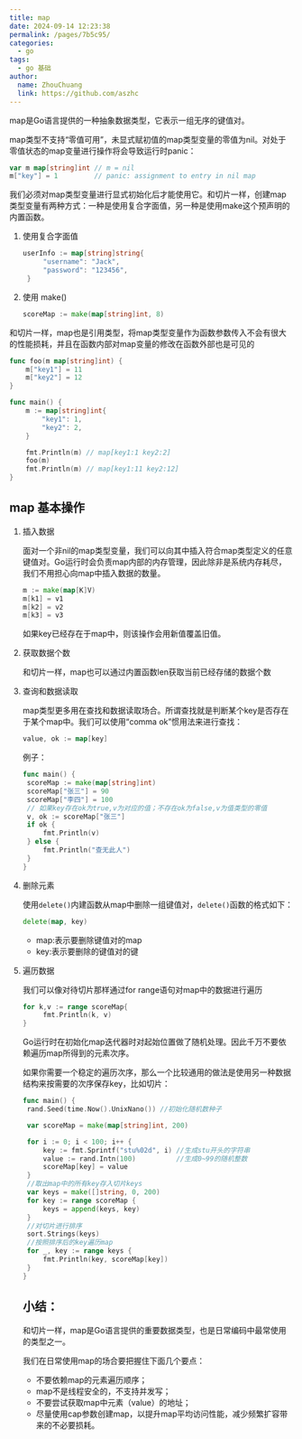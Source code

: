 ```yaml
---
title: map
date: 2024-09-14 12:23:38
permalink: /pages/7b5c95/
categories:
  - go
tags:
  - go 基础
author: 
  name: ZhouChuang
  link: https://github.com/aszhc
---
```


map是Go语言提供的一种抽象数据类型，它表示一组无序的键值对。

map类型不支持“零值可用”，未显式赋初值的map类型变量的零值为nil。对处于零值状态的map变量进行操作将会导致运行时panic：

```go
var m map[string]int // m = nil
m["key"] = 1         // panic: assignment to entry in nil map
```

我们必须对map类型变量进行显式初始化后才能使用它。和切片一样，创建map类型变量有两种方式：一种是使用复合字面值，另一种是使用make这个预声明的内置函数。

1. 使用复合字面值

   ```go
   userInfo := map[string]string{
   		"username": "Jack",
   		"password": "123456",
   	}
   ```

2. 使用 make()

   ```go
   scoreMap := make(map[string]int, 8)
   ```

和切片一样，map也是引用类型，将map类型变量作为函数参数传入不会有很大的性能损耗，并且在函数内部对map变量的修改在函数外部也是可见的

```go
func foo(m map[string]int) {
    m["key1"] = 11
    m["key2"] = 12
}

func main() {
    m := map[string]int{
        "key1": 1,
        "key2": 2,
    }

    fmt.Println(m) // map[key1:1 key2:2]
    foo(m)
    fmt.Println(m) // map[key1:11 key2:12]
}
```

## map 基本操作

1. 插入数据

   面对一个非nil的map类型变量，我们可以向其中插入符合map类型定义的任意键值对。Go运行时会负责map内部的内存管理，因此除非是系统内存耗尽，我们不用担心向map中插入数据的数量。

   ```go
   m := make(map[K]V)
   m[k1] = v1
   m[k2] = v2
   m[k3] = v3
   ```

   如果key已经存在于map中，则该操作会用新值覆盖旧值。

2. 获取数据个数

   和切片一样，map也可以通过内置函数len获取当前已经存储的数据个数

3. 查询和数据读取

   map类型更多用在查找和数据读取场合。所谓查找就是判断某个key是否存在于某个map中。我们可以使用“comma ok”惯用法来进行查找：

   ```go
   value, ok := map[key]
   ```

   例子：

   ```go
   func main() {
   	scoreMap := make(map[string]int)
   	scoreMap["张三"] = 90
   	scoreMap["李四"] = 100
   	// 如果key存在ok为true,v为对应的值；不存在ok为false,v为值类型的零值
   	v, ok := scoreMap["张三"]
   	if ok {
   		fmt.Println(v)
   	} else {
   		fmt.Println("查无此人")
   	}
   }
   ```

4. 删除元素

   使用`delete()`内建函数从map中删除一组键值对，`delete()`函数的格式如下：

   ```go
   delete(map, key)
   ```

    - map:表示要删除键值对的map
    - key:表示要删除的键值对的键

5. 遍历数据

   我们可以像对待切片那样通过for range语句对map中的数据进行遍历

   ```go
   for k,v := range scoreMap{
   		fmt.Println(k, v)
   }
   ```

   Go运行时在初始化map迭代器时对起始位置做了随机处理。因此千万不要依赖遍历map所得到的元素次序。

   如果你需要一个稳定的遍历次序，那么一个比较通用的做法是使用另一种数据结构来按需要的次序保存key，比如切片：

   ```go
   func main() {
   	rand.Seed(time.Now().UnixNano()) //初始化随机数种子
   
   	var scoreMap = make(map[string]int, 200)
   
   	for i := 0; i < 100; i++ {
   		key := fmt.Sprintf("stu%02d", i) //生成stu开头的字符串
   		value := rand.Intn(100)          //生成0~99的随机整数
   		scoreMap[key] = value
   	}
   	//取出map中的所有key存入切片keys
   	var keys = make([]string, 0, 200)
   	for key := range scoreMap {
   		keys = append(keys, key)
   	}
   	//对切片进行排序
   	sort.Strings(keys)
   	//按照排序后的key遍历map
   	for _, key := range keys {
   		fmt.Println(key, scoreMap[key])
   	}
   }
   ```

   ## 小结：

   和切片一样，map是Go语言提供的重要数据类型，也是日常编码中最常使用的类型之一。

   我们在日常使用map的场合要把握住下面几个要点：

    * 不要依赖map的元素遍历顺序；
    * map不是线程安全的，不支持并发写；
    * 不要尝试获取map中元素（value）的地址；
    * 尽量使用cap参数创建map，以提升map平均访问性能，减少频繁扩容带来的不必要损耗。

